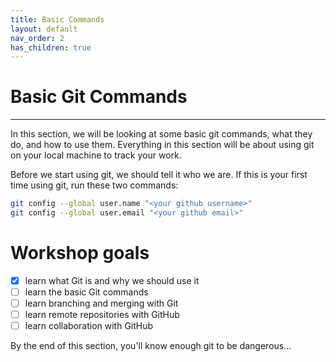 ```yaml
---
title: Basic Commands
layout: default
nav_order: 2
has_children: true
---
```


# Basic Git Commands

---

In this section, we will be looking at some basic git commands, what they do, and how to use them. Everything in this section will be about using git on your local machine to track your work. 

Before we start using git, we should tell it who we are. If this is your first time using git, run these two commands:

```bash
git config --global user.name "<your github username>"
git config --global user.email "<your github email>"
```
# Workshop goals
- [x] learn what Git is and why we should use it
- [ ] learn the basic Git commands
- [ ] learn branching and merging with Git
- [ ] learn remote repositories with GitHub
- [ ] learn collaboration with GitHub

By the end of this section, you'll know enough git to be dangerous...